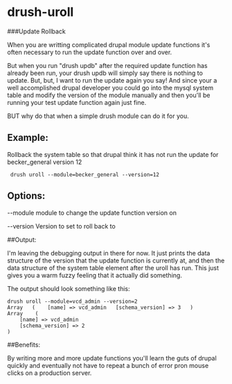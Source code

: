 drush-uroll
===========

###Update Rollback

When you are writting complicated drupal module update functions it's often necessary to run the update function over and over.

But when you run "drush updb" after the required update function has already been run, your drush updb will simply say there is 
nothing to update.  But, but, I want to run the update again you say!
And since your a well accomplished drupal developer you could go into the mysql system table and modify the version of the 
module manually and then you'll be running your test update function again just fine. 

BUT why do that when a simple drush module can do it for you.

## Example:
Rollback the system table so that drupal think it has not run the update for becker_general version 12 

```
 drush uroll --module=becker_general --version=12       
```
## Options:
 --module                                  module to change the update function version on 

 --version                                 Version to set to roll back to


##Output:

I'm leaving the debugging output in there for now.  It just prints the data structure of the version that the update function is currently at, and then the data structure of the 
system table element after the uroll has run.  This just gives you a warm fuzzy feeling that it actually did something.

The output should look something like this:

```
drush uroll --module=vcd_admin --version=2  
Array   (    [name] => vcd_admin   [schema_version] => 3   )    
Array    (
    [name] => vcd_admin
    [schema_version] => 2
)
```



##Benefits:

By writing more and more update functions you'll learn the guts of drupal quickly and eventually not have to repeat a bunch of error pron mouse clicks on a production server. 

